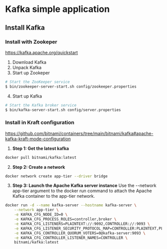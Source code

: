# Kafka simple application

## Install Kafka

### Install with Zookeper

https://kafka.apache.org/quickstart

1. Download Kafka
2. Unpack Kafka
3. Start up Zookeper
```bash
# Start the ZooKeeper service
$ bin/zookeeper-server-start.sh config/zookeeper.properties
```

4. Start up Kafka
```bash
# Start the Kafka broker service
$ bin/kafka-server-start.sh config/server.properties
```

### Install in Kraft configuration
https://github.com/bitnami/containers/tree/main/bitnami/kafka#apache-kafka-kraft-mode-configuration

1. <b>Step 1: Get the latest kafka</b>
```bash
docker pull bitnami/kafka:latest
```
2. <b>Step 2: Create a network</b>
```bash
docker network create app-tier --driver bridge
```
3. <b>Step 3: Launch the Apache Kafka server instance</b>
   Use the --network app-tier argument to the docker run command to attach the Apache Kafka container to the app-tier network.
```bash
docker run -d --name kafka-server --hostname kafka-server \
    --network app-tier \
    -e KAFKA_CFG_NODE_ID=0 \
    -e KAFKA_CFG_PROCESS_ROLES=controller,broker \
    -e KAFKA_CFG_LISTENERS=PLAINTEXT://:9092,CONTROLLER://:9093 \
    -e KAFKA_CFG_LISTENER_SECURITY_PROTOCOL_MAP=CONTROLLER:PLAINTEXT,PLAINTEXT:PLAINTEXT \
    -e KAFKA_CFG_CONTROLLER_QUORUM_VOTERS=0@kafka-server:9093 \
    -e KAFKA_CFG_CONTROLLER_LISTENER_NAMES=CONTROLLER \
    bitnami/kafka:latest
```